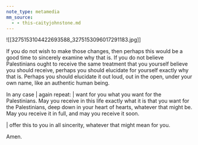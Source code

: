 ```yaml
---
note_type: metamedia
mm_source:
  - - this-caityjohnstone.md
---
```


![[3275153104422693588_3275153096017291183.jpg]]

If you do not wish to make those changes, then
perhaps this would be a good time to sincerely
examine why that is. If you do not believe
Palestinians ought to receive the same
treatment that you yourself believe you should
receive, perhaps you should elucidate for
yourself exactly why that is. Perhaps you should
elucidate it out loud, out in the open, under your
own name, like an authentic human being.

In any case | again repeat: | want for you what
you want for the Palestinians. May you receive
in this life exactly what it is that you want for the
Palestinians, deep down in your heart of hearts,
whatever that might be. May you receive it in
full, and may you receive it soon.

| offer this to you in all sincerity, whatever that
might mean for you.

Amen.

